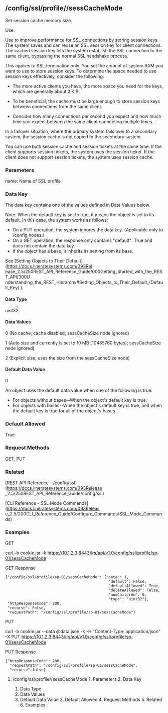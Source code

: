 ## /config/ssl/profile/<name>/sessCacheMode

Set session cache memory size.

Use

Use to improve performance for SSL connections by storing session keys. The
system saves and can reuse an SSL session key for client connections. The
cached session key lets the system establish the SSL connection to the same
client, bypassing the normal SSL handshake process.

This applies to SSL termination only. You set the amount of system RAM you
want to use to store session keys. To determine the space needed to use
session keys effectively, consider the following:

  * The more active clients you have, the more space you need for the keys, which are generally about 2 KiB.

  * To be beneficial, the cache must be large enough to store session keys between connections from the same client.

  * Consider how many connections per second you expect and how much time you expect between the same client connecting multiple times.

In a failover situation, where the primary system fails over to a secondary
system, the session cache is not copied to the secondary system.

You can use both session cache and session tickets at the same time. If the
client supports session tickets, the system uses the session ticket. If the
client does not support session tickets, the system uses session cache.

### Parameters

name: Name of SSL profile

### Data Key

The data key contains one of the values defined in Data Values below.

Note: When the default key is set to true, it means the object is set to its
default. In this case, the system works as follows:

  * On a PUT operation, the system ignores the data key. (Applicable only to /config nodes.)
  * On a GET operation, the response only contains "default": True and does not contain the data key.
  * If the object has a base, it inherits its setting from its base.

See [Setting Objects to Their Default](https://docs.lineratesystems.com/093Rel
ease_2.5/250REST_API_Reference_Guide/000Getting_Started_with_the_REST_API/300U
nderstanding_the_REST_Hierarchy#Setting_Objects_to_Their_Default_(Default_Key)
).

#### Data Type

uint32

#### Data Values

0 (No cache; cache disabled, sessCacheSize node ignored)

1 (Auto size and currently is set to 10 MB [10485760 bytes]; sessCacheSize
node ignored)

2 (Explicit size; uses the size from the sessCacheSize node)

#### Default Data Value

0

An object uses the default data value when one of the following is true:

  * For objects without bases--When the object's default key is true.
  * For objects with bases--When the object's default key is true, and when the default key is true for all of the object's bases.

### Default Allowed

True

### Request Methods

GET, PUT

### Related

[REST API Reference - /config/ssl](https://docs.lineratesystems.com/093Release
_2.5/250REST_API_Reference_Guide/config/ssl)

[CLI Reference - SSL Mode Commands](https://docs.lineratesystems.com/093Releas
e_2.5/200CLI_Reference_Guide/Configure_Commands/SSL_Mode_Commands)

### Examples

GET

curl -b cookie.jar -k
https://10.1.2.3:8443/lrs/api/v1.0/config/ssl/profile/sp-01/sessCacheMode

GET Response

    
    {"/config/ssl/profile/sp-01/sessCacheMode": {"data": 1,
                                                  "default": False,
                                                  "defaultAllowed": True,
                                                  "deleteAllowed": False,
                                                  "numChildren": 0,
                                                  "type": "uint32"},
     "httpResponseCode": 200,
     "recurse": False,
     "requestPath": "/config/ssl/profile/sp-01/sessCacheMode"}
    

PUT

curl -b cookie.jar --data @data.json -k -H "Content-Type: application/json" -X
PUT https://10.1.2.3:8443/lrs/api/v1.0/config/ssl/profile/sp-01/sessCacheMode

PUT Response

    
    {"httpResponseCode": 200,
      "requestPath": "/config/ssl/profile/sp-01/sessCacheMode",
      "recurse":false}

  1. /config/ssl/profile/<name>/sessCacheMode
    1. Parameters
    2. Data Key
      1. Data Type
      2. Data Values
      3. Default Data Value
    3. Default Allowed
    4. Request Methods
    5. Related
    6. Examples

